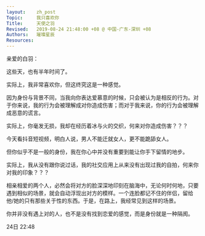 ```yaml
---
layout:    zh_post
Topic:     我只喜欢你
Title:     天使之羽
Revised:   2019-08-24 21:48:00 +08 @ 中国-广东-深圳 +08
Authors:   璀璨星辰
Resources:
---
```


亲爱的白羽：

这些天，也有半年时间了。

实际上，我非常喜欢你，但这终究这是一种感觉。

因为身份与背景不同，当我向你表达爱慕意的时候，只会被认为是相反的行为。对于你来说，我的行为会被理解成对你造成伤害；而对于我来说，你的行为会被理解成恶意的谎言。

实际上，你毫发无损，我却在经历着冰与火的交织，何来对你造成伤害？？？

今天看抖音短视频，明白人说，男人不能迁就女人，更不能跪舔女人。

但你似乎不是一般的身份，我在你心中并没有重要到能让你手下留情的地步。

实际上，我从没有跟你说过话，我的社交应用上从来没有出现过我的自拍，何来你对我的印象？？？

相亲相爱的两个人，必然会将对方的脸深深地印刻在脑海中，无论何时何地，只要遇到相似的场景，就会自动浮现出对方的模样。一个连脸都记不住的伴侣，留给他/她的只有那些关于性的东西。于是，在路上，我经常见到这样的场景。

你并非没有遇上对的人，也不是没有找到恋爱的感觉，而是身份就是一种隔阂。

24日 22:48
